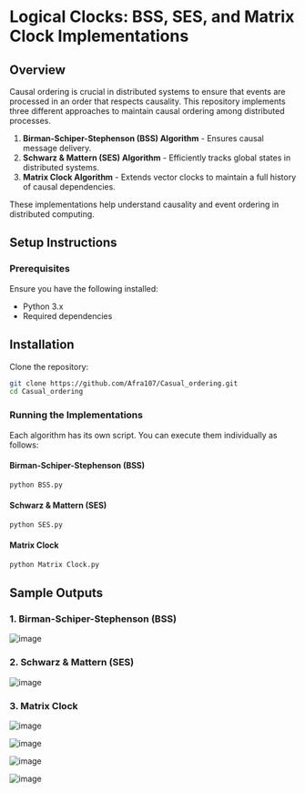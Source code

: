 # Logical Clocks: BSS, SES, and Matrix Clock Implementations

## Overview
Causal ordering is crucial in distributed systems to ensure that events are processed in an order that respects causality.
This repository implements three different approaches to maintain causal ordering among distributed processes.

1. **Birman-Schiper-Stephenson (BSS) Algorithm** - Ensures causal message delivery.
2. **Schwarz & Mattern (SES) Algorithm** - Efficiently tracks global states in distributed systems.
3. **Matrix Clock Algorithm** - Extends vector clocks to maintain a full history of causal dependencies.

These implementations help understand causality and event ordering in distributed computing.


## Setup Instructions
### Prerequisites
Ensure you have the following installed:
- Python 3.x
- Required dependencies 

## Installation

Clone the repository:

``` sh
git clone https://github.com/Afra107/Casual_ordering.git
cd Casual_ordering 
```


### Running the Implementations
Each algorithm has its own script. You can execute them individually as follows:

#### Birman-Schiper-Stephenson (BSS)
```sh
python BSS.py
```
#### Schwarz & Mattern (SES)
```sh
python SES.py
```
#### Matrix Clock
```sh
python Matrix Clock.py
```

## Sample Outputs

### 1. Birman-Schiper-Stephenson (BSS)

![image](https://github.com/user-attachments/assets/7aa1ff0d-38c8-45d4-ac2c-d0ccb5029732)


### 2. Schwarz & Mattern (SES)

![image](https://github.com/user-attachments/assets/dd2a9d33-b5f2-4ade-805a-67146aa83487)


### 3. Matrix Clock

![image](https://github.com/user-attachments/assets/df7201bc-b8d4-44db-84f5-128e5ac673f3)

![image](https://github.com/user-attachments/assets/5825cb88-7030-48a5-aea9-7857356381a9)

![image](https://github.com/user-attachments/assets/8ae891bd-6259-46d3-a4fb-6d3dc26c54a3)

![image](https://github.com/user-attachments/assets/3746866d-0cad-4281-a63c-25abc1f30dec)

